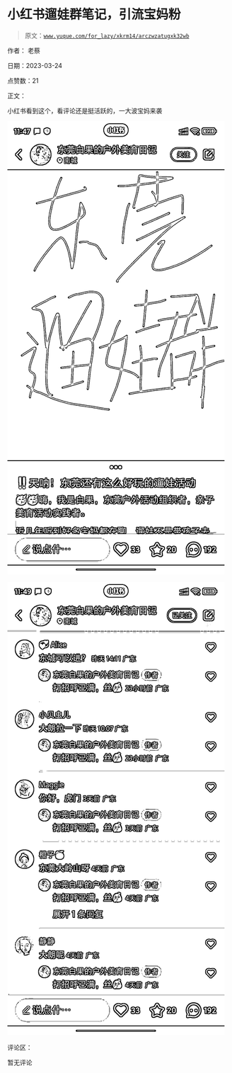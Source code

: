 # 小红书遛娃群笔记，引流宝妈粉

> 原文：[`www.yuque.com/for_lazy/xkrm14/arczwzatugxk32wb`](https://www.yuque.com/for_lazy/xkrm14/arczwzatugxk32wb)

作者： 老蔡

日期：2023-03-24

点赞数：21

正文：

小红书看到这个，看评论还是挺活跃的，一大波宝妈来袭

![](img/916eebff3d1015dff4ef9241401eae45.png)

![](img/e7c389260ad1a7718aece01712c17e83.png)

评论区：

暂无评论

